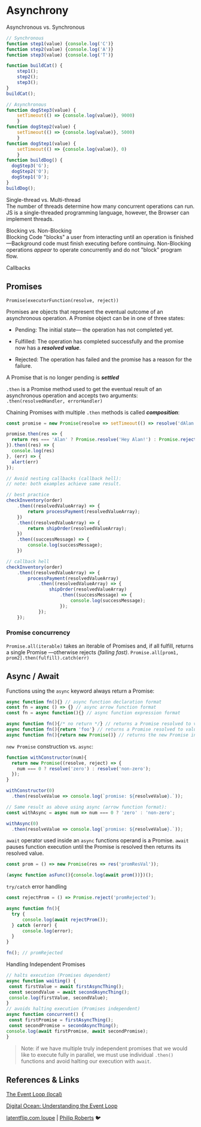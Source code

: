 # Asynchrony

Asynchronous vs. Synchronous

```js 
// Synchronous
function step1(value) {console.log('C')}
function step2(value) {console.log('A')}
function step3(value) {console.log('T')}

function buildCat() {
    step1();
    step2();
    step3();
}
buildCat();

// Asynchronous
function dogStep3(value) {
    setTimeout(() => {console.log(value)}, 9000)
    }
function dogStep2(value) {
    setTimeout(() => {console.log(value)}, 5000)
    }
function dogStep1(value) {
    setTimeout(() => {console.log(value)}, 0)
    }
function buildDog() {
  dogStep3('G');
  dogStep2('O');
  dogStep1('D');
}
buildDog();
```

Single-thread vs. Multi-thread  
The number of threads determine how many concurrent operations can run. JS is a single-threaded programming language, however, the Browser can implement threads.

Blocking vs. Non-Blocking  
Blocking Code "blocks" a user from interacting until an operation is finished —Background code must finish executing before continuing. Non-Blocking operations *appear* to operate concurrently and do not "block" program flow.

Callbacks

## Promises

`Promise(executorFunction(resolve, reject))`  

Promises are objects that represent the eventual outcome of an asynchronous operation. A Promise object can be in one of three states:

* Pending: The initial state— the operation has not completed yet.

* Fulfilled: The operation has completed successfully and the promise now has a ***resolved value***.

* Rejected: The operation has failed and the promise has a reason for the failure.

A Promise that is no longer pending is ***settled***  


`.then` is a Promise method used to get the eventual result of an asynchronous operation and accepts two arguments: `.then(resolvedHandler, errorHandler)`

Chaining Promises with multiple `.then` methods is called ***composition***:

```js
const promise = new Promise(resolve => setTimeout(() => resolve('dAlan'), 100));

promise.then(res => {
  return res === 'Alan' ? Promise.resolve('Hey Alan!') : Promise.reject('Who are you?')
}).then((res) => {
  console.log(res)
}, (err) => {
  alert(err)
});
```
```js
// Avoid nesting callbacks (callback hell):
// note: both examples achieve same result.

// best practice
checkInventory(order)
    .then((resolvedValueArray) => {
        return processPayment(resolvedValueArray);
    })
    .then((resolvedValueArray) => {
        return shipOrder(resolvedValueArray);
    })
    .then((successMessage) => {
        console.log(successMessage);
    })

// callback hell
checkInventory(order)
    .then((resolvedValueArray) => {
        processPayment(resolvedValueArray)
            .then((resolvedValueArray) => {
                shipOrder(resolvedValueArray)
                    .then((successMessage) => {
                        console.log(successMessage);
                    });
            });
    });
```
### Promise concurrency
`Promise.all(iterable)` takes an iterable of Promises and, if all fulfill, returns a single Promise —otherwise rejects *(failing fast)*. `Promise.all[prom1, prom2].then(fulfill).catch(err)`

## Async / Await
Functions using the `async` keyword always return a Promise:  

```js 
async function fn(){} // async function declaration format  
const fn = async () => {} // async arrow function format  
const fn = async function(){} // async function expression format  

async function fn(){/* no return */} // returns a Promise resolved to value: 'undefined'  
async function fn(){return 'foo'} // returns a Promise resolved to value: 'foo'  
async function fn(){return new Promise()} // returns the new Promise instance  
```  
`new Promise` construction vs. `async`:
```js
function withConstructor(num){
  return new Promise((resolve, reject) => {
    num === 0 ? resolve('zero') : resolve('non-zero');
  });
}

withConstructor(0)
  .then(resolveValue => console.log(`promise: ${resolveValue}.`));

// Same result as above using async (arrow function format):
const withAsync = async num => num === 0 ? 'zero' : 'non-zero';

withAsync(0)
  .then(resolveValue => console.log(`promise: ${resolveValue}.`));
```

`await` operator used inside an `async` functions operand is a Promise. `await` pauses function execution until the Promise is resolved then returns its resolved value.

```js
const prom = () => new Promise(res => res('promResVal'));

(async function asFunc(){console.log(await prom())})();
```

`try/catch` error handling
```js
const rejectProm = () => Promise.reject('promRejected');

async function fn(){
  try {
      console.log(await rejectProm());
  } catch (error) {
      console.log(error);
  }
}

fn(); // promRejected
```
Handling Independent Promises
```js
// halts execution (Promises dependent)
async function waiting() {
 const firstValue = await firstAsyncThing();
 const secondValue = await secondAsyncThing();
 console.log(firstValue, secondValue);
}
// avoids halting execution (Promises independent)
async function concurrent() {
 const firstPromise = firstAsyncThing();
 const secondPromise = secondAsyncThing();
console.log(await firstPromise, await secondPromise);
}
```  

>Note: if we have multiple truly independent promises that we would like to execute fully in parallel, we must use individual `.then()` functions and avoid halting our execution with `await`.



## References & Links

[The Event Loop (local)](../event-loop/eventloop.md)  

[Digital Ocean: Understanding the Event Loop](https://www.digitalocean.com/community/tutorials/understanding-the-event-loop-callbacks-promises-and-async-await-in-javascript)

[latentflip.com loupe](http://latentflip.com/loupe/ "Loupe is a little visualisation to help you understand how JavaScript's call stack/event loop/callback queue interact with each other.")  | [Philip Roberts](http://twitter.com/philip_roberts) :bird:
